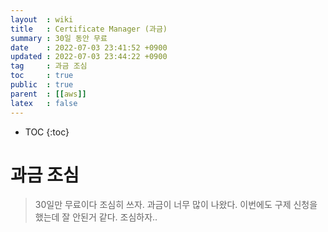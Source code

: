 ```yaml
---
layout  : wiki
title   : Certificate Manager (과금) 
summary : 30일 동안 무료 
date    : 2022-07-03 23:41:52 +0900
updated : 2022-07-03 23:44:22 +0900
tag     : 과금 조심 
toc     : true
public  : true
parent  : [[aws]]
latex   : false
---
```

* TOC
{:toc}

# 과금 조심
> 30일만 무료이다 조심히 쓰자. 과금이 너무 많이 나왔다. 이번에도 구제 신청을 했는데 잘 안된거 같다. 조심하자..
